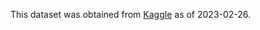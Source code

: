 This dataset was obtained from [Kaggle](https://www.kaggle.com/datasets/datasnaek/youtube-new) as of 2023-02-26.
